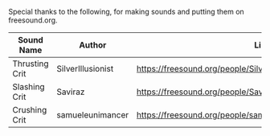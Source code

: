 Special thanks to the following, for making sounds and putting them on freesound.org.

| Sound Name     | Author            | Link                                                          |
|----------------|-------------------|---------------------------------------------------------------|
| Thrusting Crit | SilverIllusionist | https://freesound.org/people/SilverIllusionist/sounds/472689/ |
| Slashing Crit  | Saviraz           | https://freesound.org/people/Saviraz/sounds/547600/           |
| Crushing Crit  | samueleunimancer  | https://freesound.org/people/samueleunimancer/sounds/578874/  |

